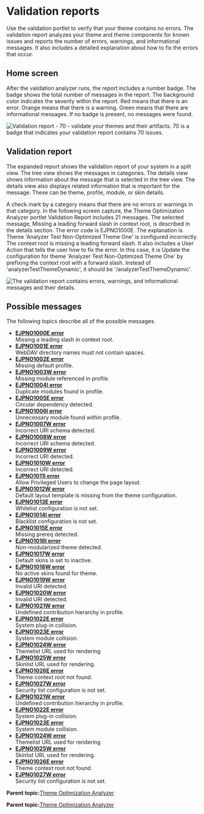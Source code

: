 # Validation reports

Use the validation portlet to verify that your theme contains no errors. The validation report analyzes your theme and theme components for known issues and reports the number of errors, warnings, and informational messages. It also includes a detailed explanation about how to fix the errors that occur.

## Home screen

After the validation analyzer runs, the report includes a number badge. The badge shows the total number of messages in the report. The background color indicates the severity within the report. Red means that there is an error. Orange means that there is a warning. Green means that there are informational messages. If no badge is present, no messages were found.

![Validation report - 70 - validate your themes and their artifacts. 70 is a badge that indicates your validation report contains 70 issues.](../images/themeopt_an_badge.jpg)

## Validation report

The expanded report shows the validation report of your system in a split view. The tree view shows the messages in categories. The details view shows information about the message that is selected in the tree view. The details view also displays related information that is important for the message. These can be theme, profile, module, or skin details.

A check mark by a category means that there are no errors or warnings in that category. In the following screen capture, the Theme Optimization Analyzer portlet Validation Report includes 21 messages. The selected message, Missing a leading forward slash in context root, is described in the details section. The error code is EJPNO1000E. The explanation is Theme 'Analyzer Test Non-Optimized Theme One' is configured incorrectly. The context root is missing a leading forward slash. It also includes a User Action that tells the user how to fix the error. In this case, it is Update the configuration for theme 'Analyzer Test Non-Optimized Theme One' by prefixing the context root with a forward slash. Instead of 'analyzerTestThemeDynamic', it should be '/analyzerTestThemeDynamic'.

![The validation report contains errors, warnings, and informational messages and their details.](../images/themeopt_an_val_report.jpg)

## Possible messages

The following topics describe all of the possible messages.

-   **[EJPNO1000E error](../dev-theme/themeopt_an_EJPNO1000E_v85.md)**  
Missing a leading slash in context root.
-   **[EJPNO1001E error](../dev-theme/themeopt_an_EJPNO1001E_v85.md)**  
WebDAV directory names must not contain spaces.
-   **[EJPNO1002E error](../dev-theme/themeopt_an_EJPNO1002E_v85.md)**  
Missing default profile.
-   **[EJPNO1003W error](../dev-theme/themeopt_an_EJPNO1003W_v85.md)**  
Missing module referenced in profile.
-   **[EJPNO1004I error](../dev-theme/themeopt_an_EJPNO1004I_v85.md)**  
Duplicate modules found in profile.
-   **[EJPNO1005E error](../dev-theme/themeopt_an_EJPNO1005E_v85.md)**  
Circular dependency detected.
-   **[EJPNO1006I error](../dev-theme/themeopt_an_EJPNO1006I_v85.md)**  
Unnecessary module found within profile.
-   **[EJPNO1007W error](../dev-theme/themeopt_an_EJPNO1007W_v85.md)**  
Incorrect URI schema detected.
-   **[EJPNO1008W error](../dev-theme/themeopt_an_EJPNO1008W_v85.md)**  
Incorrect URI schema detected.
-   **[EJPNO1009W error](../dev-theme/themeopt_an_EJPNO1009W_v85.md)**  
Incorrect URI detected.
-   **[EJPNO1010W error](../dev-theme/themeopt_an_EJPNO1010W_v85.md)**  
Incorrect URI detected.
-   **[EJPNO1011I error](../dev-theme/themeopt_an_EJPNO1011I_v85.md)**  
Allow Privileged Users to change the page layout.
-   **[EJPNO1012W error](../dev-theme/themeopt_an_EJPNO1012W_v85.md)**  
Default layout template is missing from the theme configuration.
-   **[EJPNO1013E error](../dev-theme/themeopt_an_EJPNO1013E_v85.md)**  
Whitelist configuration is not set.
-   **[EJPNO1014I error](../dev-theme/themeopt_an_EJPNO1014I_v85.md)**  
Blacklist configuration is not set.
-   **[EJPNO1015E error](../dev-theme/themeopt_an_EJPNO1015E_v85.md)**  
Missing prereq detected.
-   **[EJPNO1016I error](../dev-theme/themeopt_an_EJPNO1016I_v85.md)**  
Non-modularized theme detected.
-   **[EJPNO1017W error](../dev-theme/themeopt_an_EJPNO1017W_v85.md)**  
Default skins is set to inactive.
-   **[EJPNO1018W error](../dev-theme/themeopt_an_EJPNO1018W_v85.md)**  
No active skins found for theme.
-   **[EJPNO1019W error](../dev-theme/themeopt_an_EJPNO1019W_v85.md)**  
Invalid URI detected.
-   **[EJPNO1020W error](../dev-theme/themeopt_an_EJPNO1020W_v85.md)**  
Invalid URI detected.
-   **[EJPNO1021W error](../dev-theme/themeopt_an_EJPNO1021W_v85.md)**  
Undefined contribution hierarchy in profile.
-   **[EJPNO1022E error](../dev-theme/themeopt_an_EJPNO1022E_v85.md)**  
System plug-in collision.
-   **[EJPNO1023E error](../dev-theme/themeopt_an_EJPNO1023E_v85.md)**  
System module collision.
-   **[EJPNO1024W error](../dev-theme/themeopt_an_EJPNO1024W_v85.md)**  
Themelist URL used for rendering
-   **[EJPNO1025W error](../dev-theme/themeopt_an_EJPNO1025W_v85.md)**  
Skinlist URL used for rendering.
-   **[EJPNO1026E error](../dev-theme/themeopt_an_EJPNO1026E_v85.md)**  
Theme context root not found.
-   **[EJPNO1027W error](../dev-theme/themeopt_an_EJPNO1027W_v85.md)**  
Security list configuration is not set.
-   **[EJPNO1021W error](../dev-theme/themeopt_an_EJPNO1021W_v85.md)**  
Undefined contribution hierarchy in profile.
-   **[EJPNO1022E error](../dev-theme/themeopt_an_EJPNO1022E_v85.md)**  
System plug-in collision.
-   **[EJPNO1023E error](../dev-theme/themeopt_an_EJPNO1023E_v85.md)**  
System module collision.
-   **[EJPNO1024W error](../dev-theme/themeopt_an_EJPNO1024W_v85.md)**  
Themelist URL used for rendering
-   **[EJPNO1025W error](../dev-theme/themeopt_an_EJPNO1025W_v85.md)**  
Skinlist URL used for rendering.
-   **[EJPNO1026E error](../dev-theme/themeopt_an_EJPNO1026E_v85.md)**  
Theme context root not found.
-   **[EJPNO1027W error](../dev-theme/themeopt_an_EJPNO1027W_v85.md)**  
Security list configuration is not set.

**Parent topic:**[Theme Optimization Analyzer](../dev-theme/themeopt_an_analyzer.md)

**Parent topic:**[Theme Optimization Analyzer](../dev-theme/themeopt_an_analyzer.md)

